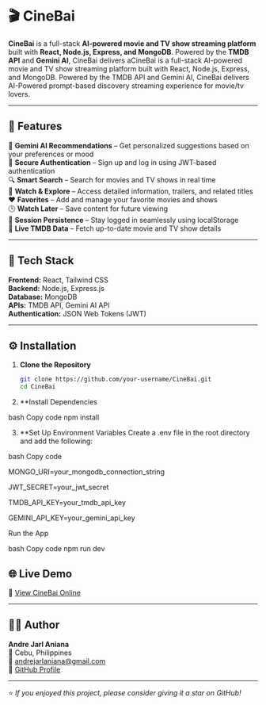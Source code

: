 # 🎬 CineBai

**CineBai** is a full-stack **AI-powered movie and TV show streaming platform** built with **React, Node.js, Express, and MongoDB**. Powered by the **TMDB API** and **Gemini AI**, CineBai delivers aCineBai is a full-stack AI-powered movie and TV show streaming platform built with React, Node.js, Express, and MongoDB. Powered by the TMDB API and Gemini AI, CineBai delivers AI-Powered prompt-based discovery streaming experience for movie/tv lovers. 

---

## 🚀 Features
🤖 **Gemini AI Recommendations** – Get personalized suggestions based on your preferences or mood  
🔐 **Secure Authentication** – Sign up and log in using JWT-based authentication  
🔍 **Smart Search** – Search for movies and TV shows in real time  
🎥 **Watch & Explore** – Access detailed information, trailers, and related titles  
❤️ **Favorites** – Add and manage your favorite movies and shows  
🕒 **Watch Later** – Save content for future viewing  
🔄 **Session Persistence** – Stay logged in seamlessly using localStorage  
📡 **Live TMDB Data** – Fetch up-to-date movie and TV show details  

---

## 🧠 Tech Stack

**Frontend:** React, Tailwind CSS  
**Backend:** Node.js, Express.js  
**Database:** MongoDB  
**APIs:** TMDB API, Gemini AI API  
**Authentication:** JSON Web Tokens (JWT)

---

## ⚙️ Installation

1. **Clone the Repository**
   ```bash
   git clone https://github.com/your-username/CineBai.git
   cd CineBai
2. **Install Dependencies

bash
Copy code
npm install

3. **Set Up Environment Variables
Create a .env file in the root directory and add the following:

bash
Copy code

MONGO_URI=your_mongodb_connection_string

JWT_SECRET=your_jwt_secret

TMDB_API_KEY=your_tmdb_api_key

GEMINI_API_KEY=your_gemini_api_key


Run the App

bash
Copy code
npm run dev



## 🌐 Live Demo
🔗 [View CineBai Online](https://cinebai.onrender.com/)

---

## 🧑‍💻 Author
**Andre Jarl Aniana**  
📍 Cebu, Philippines  
📧 [andrejarlaniana@gmail.com](mailto:andrejarlaniana@gmail.com)  
🔗 [GitHub Profile](https://github.com/AndreJarl)

---

⭐ *If you enjoyed this project, please consider giving it a star on GitHub!*

